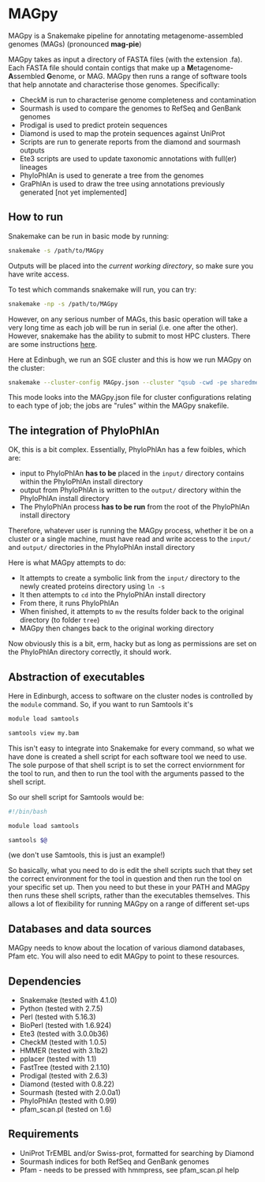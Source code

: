 # MAGpy
MAGpy is a Snakemake pipeline for annotating metagenome-assembled genomes (MAGs) (pronounced **mag-pie**)

MAGpy takes as input a directory of FASTA files (with the extension .fa).  Each FASTA file should contain contigs that make up a **M**etagenome-**A**ssembled **G**enome, or MAG.  MAGpy then runs a range of software tools that help annotate and characterise those genomes.  Specifically:

* CheckM is run to characterise genome completeness and contamination
* Sourmash is used to compare the genomes to RefSeq and GenBank genomes
* Prodigal is used to predict protein sequences
* Diamond is used to map the protein sequences against UniProt
* Scripts are run to generate reports from the diamond and sourmash outputs
* Ete3 scripts are used to update taxonomic annotations with full(er) lineages
* PhyloPhlAn is used to generate a tree from the genomes
* GraPhlAn is used to draw the tree using annotations previously generated [not yet implemented]

## How to run

Snakemake can be run in basic mode by running:

```sh
snakemake -s /path/to/MAGpy
```

Outputs will be placed into the *current working directory*, so make sure you have write access.

To test which commands snakemake will run, you can try:

```sh
snakemake -np -s /path/to/MAGpy
```

However, on any serious number of MAGs, this basic operation will take a very long time as each job will be run in serial (i.e. one after the other).  However, snakemake has the ability to submit to most HPC clusters.  There are some instructions [here](http://snakemake.readthedocs.io/en/stable/tutorial/additional_features.html#cluster-execution).  

Here at Edinbugh, we run an SGE cluster and this is how we run MAGpy on the cluster:

```sh
snakemake --cluster-config MAGpy.json --cluster "qsub -cwd -pe sharedmem {cluster.core} -l h_rt= {cluster.time} -l h_vmem={cluster.vmem} -P {cluster.proj}" --jobs 1000
```

This mode looks into the MAGpy.json file for cluster configurations relating to each type of job; the jobs are "rules" within the MAGpy snakefile.


## The integration of PhyloPhlAn

OK, this is a bit complex.  Essentially, PhyloPhlAn has a few foibles, which are:

* input to PhyloPhlAn **has to be** placed in the ```input/``` directory contains within the PhyloPhlAn install directory
* output from PhyloPhlAn is written to the ```output/``` directory within the PhyloPhlAn install directory
* The PhyloPhlAn process **has to be run** from the root of the PhyloPhlAn install directory

Therefore, whatever user is running the MAGpy process, whether it be on a cluster or a single machine, must have read and write access to the ```input/``` and ```output/``` directories in the PhyloPhlAn install directory

Here is what MAGpy attempts to do:

* It attempts to create a symbolic link from the ```input/``` directory to the newly created proteins directory using ```ln -s```
* It then attempts to ```cd``` into the PhyloPhlAn install directory
* From there, it runs PhyloPhlAn
* When finished, it attempts to ```mv``` the results folder back to the original directory (to folder ```tree```)
* MAGpy then changes back to the original working directory

Now obviously this is a bit, erm, hacky but as long as permissions are set on the PhyloPhlAn directory correctly, it should work.


## Abstraction of executables

Here in Edinburgh, access to software on the cluster nodes is controlled by the ```module``` command.  So, if you want to run Samtools it's

```sh
module load samtools

samtools view my.bam
```

This isn't easy to integrate into Snakemake for every command, so what we have done is created a shell script for each software tool we need to use.  The sole purpose of that shell script is to set the correct enviornment for the tool to run, and then to run the tool with the arguments passed to the shell script.

So our shell script for Samtools would be:

```sh
#!/bin/bash

module load samtools

samtools $@
```

(we don't use Samtools, this is just an example!)

So basically, what you need to do is edit the shell scripts such that they set the correct environment for the tool in question and then run the tool on your specific set up.  Then you need to but these in your PATH and MAGpy then runs these shell scripts, rather than the executables themselves. This allows a lot of flexibility for running MAGpy on a range of different set-ups


## Databases and data sources

MAGpy needs to know about the location of various diamond databases, Pfam etc.  You will also need to edit MAGpy to point to these resources.


## Dependencies
* Snakemake (tested with 4.1.0)
* Python (tested with 2.7.5)
* Perl (tested with 5.16.3)
* BioPerl (tested with 1.6.924)
* Ete3 (tested with 3.0.0b36)
* CheckM (tested with 1.0.5)
* HMMER (tested with 3.1b2)
* pplacer (tested with 1.1)
* FastTree (tested with 2.1.10)
* Prodigal (tested with 2.6.3)
* Diamond (tested with 0.8.22)
* Sourmash (tested with 2.0.0a1)
* PhyloPhlAn (tested with 0.99)
* pfam_scan.pl (tested on 1.6)


## Requirements
* UniProt TrEMBL and/or Swiss-prot, formatted for searching by Diamond
* Sourmash indices for both RefSeq and GenBank genomes
* Pfam - needs to be pressed with hmmpress, see pfam_scan.pl help

